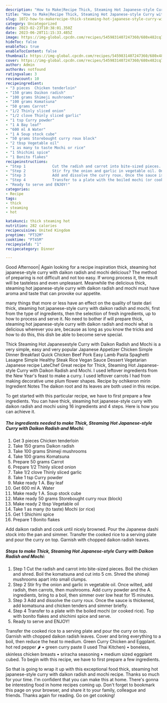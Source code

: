 ```yaml
---
description: "How to Make|Recipe Thick, Steaming Hot Japanese-style Curry with Daikon Radish and Mochi {That is Simple"
title: "How to Make|Recipe Thick, Steaming Hot Japanese-style Curry with Daikon Radish and Mochi {That is Simple"
slug: 1072-how-to-makerecipe-thick-steaming-hot-japanese-style-curry-with-daikon-radish-and-mochi-that-is-simple
category: Uncategorized
date: 2023-02-23T10:38:01.350Z
date: 2023-06-28T11:15:33.485Z
image: https://img-global.cpcdn.com/recipes/5459831407247360/680x482cq70/thick-steaming-hot-japanese-style-curry-with-daikon-radish-and-mochi-recipe-main-photo.jpg
hideToc: false
enableToc: true
enableTocContent: false
thumbnail: https://img-global.cpcdn.com/recipes/5459831407247360/680x482cq70/thick-steaming-hot-japanese-style-curry-with-daikon-radish-and-mochi-recipe-main-photo.jpg
cover: https://img-global.cpcdn.com/recipes/5459831407247360/680x482cq70/thick-steaming-hot-japanese-style-curry-with-daikon-radish-and-mochi-recipe-main-photo.jpg
author: Admin
authorAv: notfound
ratingvalue: 3
reviewcount: 10
recipeingredient:
- "3 pieces  Chicken tenderloin"
- "150 grams Daikon radish"
- "100 grams Shimeji mushrooms"
- "100 grams Komatsuna"
- "50 grams Carrot"
- "1/2 Thinly sliced onion"
- "1/2 clove Thinly sliced garlic"
- "1 tsp Curry powder"
- "1 A Bay leaf"
- "600 ml A Water"
- "1 A Soup stock cube"
- "50 grams Storebought curry roux block"
- "2 tbsp Vegetable oil"
- "1 as many to taste Mochi or rice"
- "1 Shichimi spice"
- "1 Bonito flakes"
recipeinstructions:
- "Step 1            Cut the radish and carrot into bite-sized pieces. Boil the chicken and shred. Boil the komatsuna and cut into 5 cm. Shred the shimeji mushrooms apart into small clumps."
- "Step 2            Stir fry the onion and garlic in vegetable oil. Once wilted, add radish, then carrots, then mushrooms. Add curry powder and the A. ingredients, bring to a boil, then simmer over low heat for 15 minutes."
- "Step 3            Add and dissolve the curry roux. Once the sauce is thickened, add komatsuna and chicken tenders and simmer briefly."
- "Step 4            Transfer to a plate with the boiled mochi (or cooked rice). Top with bonito flakes and shichimi spice and serve."
- "Ready to serve and ENJOY!"
categories:
- Recipe
tags:
- thick
- steaming
- hot

katakunci: thick steaming hot 
nutrition: 282 calories
recipecuisine: United Kingdom
preptime: "PT32M"
cooktime: "PT45M"
recipeyield: "1"
recipecategory: Dinner

---
```



Good Afternoon| Again looking for a recipe inspiration thick, steaming hot japanese-style curry with daikon radish and mochi delicious? The method of preparing is not difficult and not too easy. If wrong process it, the result will be tasteless and even unpleasant. Meanwhile the delicious thick, steaming hot japanese-style curry with daikon radish and mochi must have aroma and taste that can provoke our appetite.






many things that more or less have an effect on the quality of taste dari thick, steaming hot japanese-style curry with daikon radish and mochi, first from the type of ingredients, then the selection of fresh ingredients, up to how to process and serve it. No need to bother if will prepare thick, steaming hot japanese-style curry with daikon radish and mochi what is delicious wherever you are, because as long as you know the tricks and how to do this, this dish be able to become serve  special.


Thick Steaming Hot Japanesestyle Curry with Daikon Radish and Mochi is a very simple, easy and very popular Japanese Appetizer Chicken Simple Dinner Breakfast Quick Chicken Beef Pork Easy Lamb Pasta Spaghetti Lasagne Simple Healthy Steak Rice Vegan Sauce Dessert Vegetarian Japanese recipe LateChef Great recipe for Thick, Steaming Hot Japanese-style Curry with Daikon Radish and Mochi. I used leftover ingredients from the New Year&#39;s feast to make a curry. I used leftover carrots I had from making decorative ume plum flower shapes. Recipe by ochikeron mirin Ingredient Notes The daikon root and its leaves are both used in this recipe.


To get started with this particular recipe, we have to first prepare a few ingredients. You can have thick, steaming hot japanese-style curry with daikon radish and mochi using 16 ingredients and 4 steps. Here is how you can achieve it.

<!--inarticleads1-->

##### The ingredients needed to make Thick, Steaming Hot Japanese-style Curry with Daikon Radish and Mochi:

1. Get 3 pieces  Chicken tenderloin
1. Take 150 grams Daikon radish
1. Take 100 grams Shimeji mushrooms
1. Take 100 grams Komatsuna
1. Prepare 50 grams Carrot
1. Prepare 1/2 Thinly sliced onion
1. Take 1/2 clove Thinly sliced garlic
1. Take 1 tsp Curry powder
1. Make ready 1 A. Bay leaf
1. Get 600 ml A. Water
1. Make ready 1 A. Soup stock cube
1. Make ready 50 grams Storebought curry roux (block)
1. Make ready 2 tbsp Vegetable oil
1. Take 1 as many (to taste) Mochi (or rice)
1. Get 1 Shichimi spice
1. Prepare 1 Bonito flakes


Add daikon radish and cook until nicely browned. Pour the Japanese dashi stock into the pan and simmer. Transfer the cooked rice to a serving plate and pour the curry on top. Garnish with chopped daikon radish leaves. 

<!--inarticleads2-->

##### Steps to make Thick, Steaming Hot Japanese-style Curry with Daikon Radish and Mochi:

1. Step 1            Cut the radish and carrot into bite-sized pieces. Boil the chicken and shred. Boil the komatsuna and cut into 5 cm. Shred the shimeji mushrooms apart into small clumps.
1. Step 2            Stir fry the onion and garlic in vegetable oil. Once wilted, add radish, then carrots, then mushrooms. Add curry powder and the A. ingredients, bring to a boil, then simmer over low heat for 15 minutes.
1. Step 3            Add and dissolve the curry roux. Once the sauce is thickened, add komatsuna and chicken tenders and simmer briefly.
1. Step 4            Transfer to a plate with the boiled mochi (or cooked rice). Top with bonito flakes and shichimi spice and serve.
1. Ready to serve and ENJOY!

Transfer the cooked rice to a serving plate and pour the curry on top. Garnish with chopped daikon radish leaves. Cover and bring everything to a boil, then reduce the heat to medium. Green Curry Chicken and Eggplant. hot red pepper 🌶 • green curry paste (I used Thai Kitchen) • boneless, skinless chicken breasts • sriracha seasoning • medium sized eggplant cubed. To begin with this recipe, we have to first prepare a few ingredients. 

So that is going to wrap it up with this exceptional food thick, steaming hot japanese-style curry with daikon radish and mochi recipe. Thanks so much for your time. I'm confident that you can make this at home. There's gonna be interesting food in home recipes coming up. Don't forget to bookmark this page on your browser, and share it to your family, colleague and friends. Thanks again for reading. Go on get cooking!

